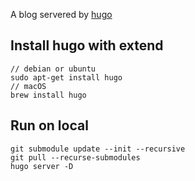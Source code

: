 A blog servered by [hugo](https://gohugo.io/)

## Install hugo with extend
```
// debian or ubuntu
sudo apt-get install hugo
// macOS
brew install hugo
```

## Run on local
```
git submodule update --init --recursive
git pull --recurse-submodules
hugo server -D
```